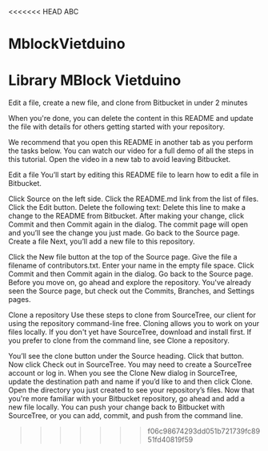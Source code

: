 <<<<<<< HEAD
ABC
# MblockVietduino
Library MBlock Vietduino
=======
Edit a file, create a new file, and clone from Bitbucket in under 2 minutes

When you're done, you can delete the content in this README and update the file with details for others getting started with your repository.

We recommend that you open this README in another tab as you perform the tasks below. You can watch our video for a full demo of all the steps in this tutorial. Open the video in a new tab to avoid leaving Bitbucket.

Edit a file
You’ll start by editing this README file to learn how to edit a file in Bitbucket.

Click Source on the left side.
Click the README.md link from the list of files.
Click the Edit button.
Delete the following text: Delete this line to make a change to the README from Bitbucket.
After making your change, click Commit and then Commit again in the dialog. The commit page will open and you’ll see the change you just made.
Go back to the Source page.
Create a file
Next, you’ll add a new file to this repository.

Click the New file button at the top of the Source page.
Give the file a filename of contributors.txt.
Enter your name in the empty file space.
Click Commit and then Commit again in the dialog.
Go back to the Source page.
Before you move on, go ahead and explore the repository. You've already seen the Source page, but check out the Commits, Branches, and Settings pages.

Clone a repository
Use these steps to clone from SourceTree, our client for using the repository command-line free. Cloning allows you to work on your files locally. If you don't yet have SourceTree, download and install first. If you prefer to clone from the command line, see Clone a repository.

You’ll see the clone button under the Source heading. Click that button.
Now click Check out in SourceTree. You may need to create a SourceTree account or log in.
When you see the Clone New dialog in SourceTree, update the destination path and name if you’d like to and then click Clone.
Open the directory you just created to see your repository’s files.
Now that you're more familiar with your Bitbucket repository, go ahead and add a new file locally. You can push your change back to Bitbucket with SourceTree, or you can add, commit, and push from the command line.
>>>>>>> f06c98674293dd051b721739fc8951fd40819f59
